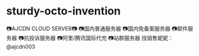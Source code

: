 # sturdy-octo-invention
📷AJCDN CLOUD SERVER📷 📷国内普通服务器      📷国内免备案服务器 📷邮件服务器              📷抗投诉服务器 📷阿里/腾讯国际代充 📷站群服务器 找销售妮妮：@ajcdn003 
